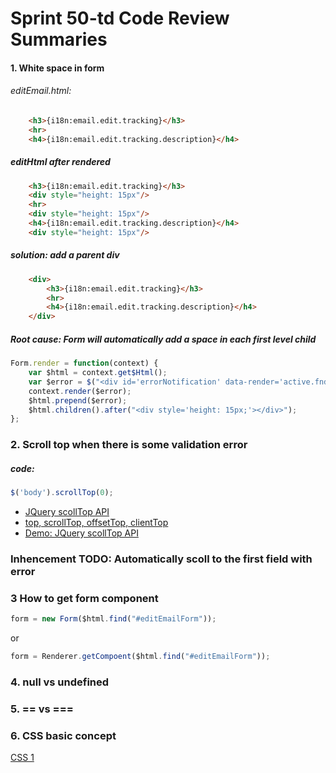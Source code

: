 # Sprint 50-td Code Review Summaries

#### 1. White space in form

###### editEmail.html:
	
```html
	<h3>{i18n:email.edit.tracking}</h3>
    <hr>
    <h4>{i18n:email.edit.tracking.description}</h4>
```    	

##### editHtml after rendered

```html
	<h3>{i18n:email.edit.tracking}</h3>
	<div style="height: 15px"/>
    <hr>
    <div style="height: 15px"/>
    <h4>{i18n:email.edit.tracking.description}</h4>
    <div style="height: 15px"/>
```

##### solution: add a parent div

```html
    <div>
		<h3>{i18n:email.edit.tracking}</h3>
	    <hr>
	    <h4>{i18n:email.edit.tracking.description}</h4>
    </div>
```

##### Root cause: Form will automatically add a space in each first level child
```javascript
Form.render = function(context) {
    var $html = context.get$Html();
    var $error = $("<div id='errorNotification' data-render='active.fnd.aui.components.ErrorNotification' style='display: none;'></div>");
    context.render($error);
    $html.prepend($error);
    $html.children().after("<div style='height: 15px;'></div>");
};
```


### 2. Scroll top when there is some validation error

##### code:

```javascript
$('body').scrollTop(0);
```
* [JQuery scollTop API](http://api.jquery.com/scrollTop/)
* [top, scrollTop, offsetTop, clientTop](http://www.jb51.net/article/502.htm)
* [Demo: JQuery scollTop API](http://jsfiddle.net/ianjiang/WzHPR/1/)

### Inhencement TODO: Automatically scoll to the first field with error

### 3 How to get form component
```javascript
form = new Form($html.find("#editEmailForm"));
```
or
```javascript
form = Renderer.getCompoent($html.find("#editEmailForm"));
```

### 4. null vs undefined
### 5. == vs ===
### 6. CSS basic concept
[CSS 1](http://fridayu.sinaapp.com/)
